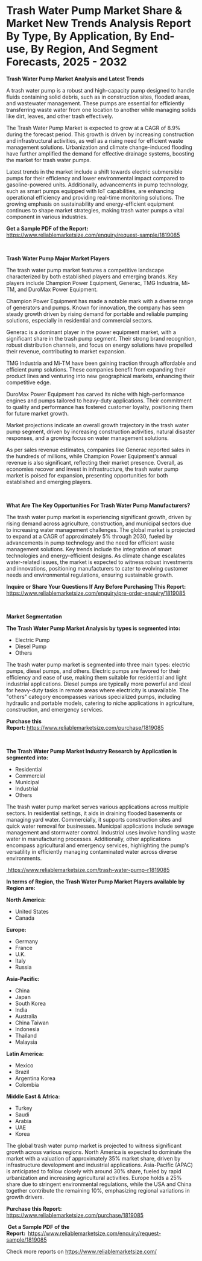 <p><h1>Trash Water Pump Market Share & Market New Trends Analysis Report By Type, By Application, By End-use, By Region, And Segment Forecasts, 2025 - 2032</h1></p><p><strong>Trash Water Pump Market Analysis and Latest Trends</strong></p>
<p><p>A trash water pump is a robust and high-capacity pump designed to handle fluids containing solid debris, such as in construction sites, flooded areas, and wastewater management. These pumps are essential for efficiently transferring waste water from one location to another while managing solids like dirt, leaves, and other trash effectively.</p><p>The Trash Water Pump Market is expected to grow at a CAGR of 8.9% during the forecast period. This growth is driven by increasing construction and infrastructural activities, as well as a rising need for efficient waste management solutions. Urbanization and climate change-induced flooding have further amplified the demand for effective drainage systems, boosting the market for trash water pumps.</p><p>Latest trends in the market include a shift towards electric submersible pumps for their efficiency and lower environmental impact compared to gasoline-powered units. Additionally, advancements in pump technology, such as smart pumps equipped with IoT capabilities, are enhancing operational efficiency and providing real-time monitoring solutions. The growing emphasis on sustainability and energy-efficient equipment continues to shape market strategies, making trash water pumps a vital component in various industries.</p></p>
<p><strong>Get a Sample PDF of the Report:&nbsp;</strong> <a href="https://www.reliablemarketsize.com/enquiry/request-sample/1819085?utm_campaign=3092&utm_medium=2&utm_source=Github&utm_content=ia&utm_term=09042025&utm_id=trash-water-pump">https://www.reliablemarketsize.com/enquiry/request-sample/1819085</a></p>
<p>&nbsp;</p>
<p><strong>Trash Water Pump Major Market Players</strong></p>
<p><p>The trash water pump market features a competitive landscape characterized by both established players and emerging brands. Key players include Champion Power Equipment, Generac, TMG Industria, Mi-TM, and DuroMax Power Equipment.</p><p>Champion Power Equipment has made a notable mark with a diverse range of generators and pumps. Known for innovation, the company has seen steady growth driven by rising demand for portable and reliable pumping solutions, especially in residential and commercial sectors. </p><p>Generac is a dominant player in the power equipment market, with a significant share in the trash pump segment. Their strong brand recognition, robust distribution channels, and focus on energy solutions have propelled their revenue, contributing to market expansion.</p><p>TMG Industria and Mi-TM have been gaining traction through affordable and efficient pump solutions. These companies benefit from expanding their product lines and venturing into new geographical markets, enhancing their competitive edge.</p><p>DuroMax Power Equipment has carved its niche with high-performance engines and pumps tailored to heavy-duty applications. Their commitment to quality and performance has fostered customer loyalty, positioning them for future market growth.</p><p>Market projections indicate an overall growth trajectory in the trash water pump segment, driven by increasing construction activities, natural disaster responses, and a growing focus on water management solutions.</p><p>As per sales revenue estimates, companies like Generac reported sales in the hundreds of millions, while Champion Power Equipment's annual revenue is also significant, reflecting their market presence. Overall, as economies recover and invest in infrastructure, the trash water pump market is poised for expansion, presenting opportunities for both established and emerging players.</p></p>
<p>&nbsp;</p>
<p><strong>What Are The Key Opportunities For Trash Water Pump Manufacturers?</strong></p>
<p><p>The trash water pump market is experiencing significant growth, driven by rising demand across agriculture, construction, and municipal sectors due to increasing water management challenges. The global market is projected to expand at a CAGR of approximately 5% through 2030, fueled by advancements in pump technology and the need for efficient waste management solutions. Key trends include the integration of smart technologies and energy-efficient designs. As climate change escalates water-related issues, the market is expected to witness robust investments and innovations, positioning manufacturers to cater to evolving customer needs and environmental regulations, ensuring sustainable growth.</p></p>
<p><strong>Inquire or Share Your Questions If Any Before Purchasing This Report:</strong> <a href="https://www.reliablemarketsize.com/enquiry/pre-order-enquiry/1819085?utm_campaign=3092&utm_medium=2&utm_source=Github&utm_content=ia&utm_term=09042025&utm_id=trash-water-pump">https://www.reliablemarketsize.com/enquiry/pre-order-enquiry/1819085</a></p>
<p>&nbsp;</p>
<p><strong>Market Segmentation</strong></p>
<p><strong>The Trash Water Pump Market Analysis by types is segmented into:</strong></p>
<p><ul><li>Electric Pump</li><li>Diesel Pump</li><li>Others</li></ul></p>
<p><p>The trash water pump market is segmented into three main types: electric pumps, diesel pumps, and others. Electric pumps are favored for their efficiency and ease of use, making them suitable for residential and light industrial applications. Diesel pumps are typically more powerful and ideal for heavy-duty tasks in remote areas where electricity is unavailable. The "others" category encompasses various specialized pumps, including hydraulic and portable models, catering to niche applications in agriculture, construction, and emergency services.</p></p>
<p><strong>Purchase this Report:&nbsp;</strong><a href="https://www.reliablemarketsize.com/purchase/1819085?utm_campaign=3092&utm_medium=2&utm_source=Github&utm_content=ia&utm_term=09042025&utm_id=trash-water-pump">https://www.reliablemarketsize.com/purchase/1819085</a></p>
<p>&nbsp;</p>
<p><strong>The Trash Water Pump Market Industry Research by Application is segmented into:</strong></p>
<p><ul><li>Residential</li><li>Commercial</li><li>Municipal</li><li>Industrial</li><li>Others</li></ul></p>
<p><p>The trash water pump market serves various applications across multiple sectors. In residential settings, it aids in draining flooded basements or managing yard water. Commercially, it supports construction sites and quick water removal for businesses. Municipal applications include sewage management and stormwater control. Industrial uses involve handling waste water in manufacturing processes. Additionally, other applications encompass agricultural and emergency services, highlighting the pump's versatility in efficiently managing contaminated water across diverse environments.</p></p>
<p><a href="https://www.reliablemarketsize.com/trash-water-pump-r1819085?utm_campaign=3092&utm_medium=2&utm_source=Github&utm_content=ia&utm_term=09042025&utm_id=trash-water-pump">&nbsp;https://www.reliablemarketsize.com/trash-water-pump-r1819085</a></p>
<p><strong>In terms of Region, the Trash Water Pump Market Players available by Region are:</strong></p>
<p>
    <p> <strong> North America: </strong>
        <ul>
            <li>United States</li>
            <li>Canada</li>
        </ul>
        </p> 
    <p> <strong> Europe: </strong>
        <ul>
            <li>Germany</li>
            <li>France</li>
            <li>U.K.</li>
            <li>Italy</li>
            <li>Russia</li>
        </ul>
        </p> 
    <p> <strong> Asia-Pacific: </strong>
        <ul>
            <li>China</li>
            <li>Japan</li>
            <li>South Korea</li>
            <li>India</li>
            <li>Australia</li>
            <li>China Taiwan</li>
            <li>Indonesia</li>
            <li>Thailand</li>
            <li>Malaysia</li>
        </ul>
        </p> 
    <p> <strong> Latin America: </strong>
        <ul>
            <li>Mexico</li>
            <li>Brazil</li>
            <li>Argentina Korea</li>
            <li>Colombia</li>
        </ul>
        </p> 
    <p> <strong> Middle East & Africa: </strong>
        <ul>
            <li>Turkey</li>
            <li>Saudi</li>
            <li>Arabia</li>
            <li>UAE</li>
            <li>Korea</li>
        </ul>
    </p>
    </p>
<p><p>The global trash water pump market is projected to witness significant growth across various regions. North America is expected to dominate the market with a valuation of approximately 35% market share, driven by infrastructure development and industrial applications. Asia-Pacific (APAC) is anticipated to follow closely with around 30% share, fueled by rapid urbanization and increasing agricultural activities. Europe holds a 25% share due to stringent environmental regulations, while the USA and China together contribute the remaining 10%, emphasizing regional variations in growth drivers.</p></p>
<p><strong>Purchase this Report: </strong><a href="https://www.reliablemarketsize.com/purchase/1819085?utm_campaign=3092&utm_medium=2&utm_source=Github&utm_content=ia&utm_term=09042025&utm_id=trash-water-pump">https://www.reliablemarketsize.com/purchase/1819085</a></p>
<p>&nbsp;<strong>Get a Sample PDF of the Report:&nbsp;&nbsp;</strong><a href="https://www.reliablemarketsize.com/enquiry/request-sample/1819085?utm_campaign=3092&utm_medium=2&utm_source=Github&utm_content=ia&utm_term=09042025&utm_id=trash-water-pump">https://www.reliablemarketsize.com/enquiry/request-sample/1819085</a></p>
<p><strong></strong></p>
<p>Check more reports on <a href="https://www.reliablemarketsize.com/?utm_campaign=3092&utm_medium=2&utm_source=Github&utm_content=ia&utm_term=09042025&utm_id=trash-water-pump">https://www.reliablemarketsize.com/</a></p>